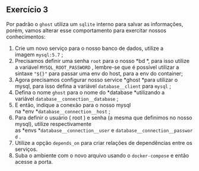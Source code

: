 ## Exercício 3

Por padrão o `ghost` utiliza um `sqlite` interno para salvar as informações, porém, vamos alterar esse comportamento para exercitar nossos conhecimentos:

1.  Crie um novo serviço para o nosso banco de dados, utilize a imagem `mysql:5.7` ;
2.  Precisamos definir uma senha `root` para o nosso *bd *, para isso utilize a variável `MYSQL_ROOT_PASSWORD` , lembre-se que é possível utilizar a sintaxe `"${}"` para passar uma env do host, para a env do container;
3.  Agora precisamos configurar nosso service *ghost *para utilizar o mysql, para isso defina a variável `database__client` para `mysql` ;
4.  Defina o nome `ghost` para o nome do *database *utilizando a variável `database__connection__database` ;
5.  E então, indique a conexão para o nosso mysql na *env *`database__connection__host` ;
6.  Para definir o usuário ( root ) e senha (a mesma que definimos no nosso mysql), utilize respectivamente as *envs *`database__connection__user` e `database__connection__password` .
7.  Utilize a opção `depends_on` para criar relações de dependências entre os serviços.
8.  Suba o ambiente com o novo arquivo usando o `docker-compose` e então acesse a porta.
